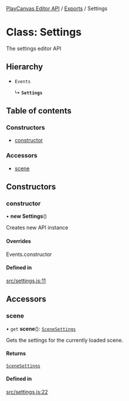 [PlayCanvas Editor API](../README.md) / [Exports](../modules.md) / Settings

# Class: Settings

The settings editor API

## Hierarchy

- `Events`

  ↳ **`Settings`**

## Table of contents

### Constructors

- [constructor](Settings.md#constructor)

### Accessors

- [scene](Settings.md#scene)

## Constructors

### constructor

• **new Settings**()

Creates new API instance

#### Overrides

Events.constructor

#### Defined in

[src/settings.js:11](https://github.com/playcanvas/editor-api/blob/76b7284/src/settings.js#L11)

## Accessors

### scene

• `get` **scene**(): [`SceneSettings`](SceneSettings.md)

Gets the settings for the currently loaded scene.

#### Returns

[`SceneSettings`](SceneSettings.md)

#### Defined in

[src/settings.js:22](https://github.com/playcanvas/editor-api/blob/76b7284/src/settings.js#L22)
